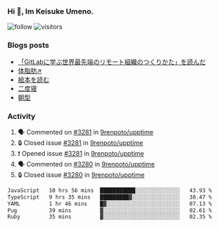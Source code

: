 ### Hi 👋, Im Keisuke Umeno.

<!--
**9renpoto/9renpoto** is a ✨ _special_ ✨ repository because its `README.md` (this file) appears on your GitHub profile.

Here are some ideas to get you started:

- 🔭 I’m currently working on ...
- 🌱 I’m currently learning ...
- 👯 I’m looking to collaborate on ...
- 🤔 I’m looking for help with ...
- 💬 Ask me about ...
- 📫 How to reach me: ...
- 😄 Pronouns: ...
- ⚡ Fun fact: ...
-->

![follow](https://img.shields.io/github/followers/9renpoto?label=Follow&style=social)
![visitors](https://komarev.com/ghpvc/?username=9renpoto&label=Profile%20views&color=0e75b6&style=flat)

### Blogs posts

<!-- BLOG-POST-LIST:START -->
- [「GitLabに学ぶ世界最先端のリモート組織のつくりかた」を読んだ](https://9renpoto.win/entry/2024/09/10/remote_organization)
- [体脂肪↗](https://9renpoto.win/entry/2024/08/12/gaining_fat)
- [絵本を読む](https://9renpoto.win/entry/2024/07/26/picture_book)
- [二度寝](https://9renpoto.win/entry/2024/07/18/going_back_to_sleep)
- [朝型](https://9renpoto.win/entry/2024/05/29/im-an-early)
<!-- BLOG-POST-LIST:END -->

### Activity

<!--START_SECTION:activity-->
1. 🗣 Commented on [#3281](https://github.com/9renpoto/upptime/issues/3281#issuecomment-2372899776) in [9renpoto/upptime](https://github.com/9renpoto/upptime)
2. 🔒 Closed issue [#3281](https://github.com/9renpoto/upptime/issues/3281) in [9renpoto/upptime](https://github.com/9renpoto/upptime)
3. ❗ Opened issue [#3281](https://github.com/9renpoto/upptime/issues/3281) in [9renpoto/upptime](https://github.com/9renpoto/upptime)
4. 🗣 Commented on [#3280](https://github.com/9renpoto/upptime/issues/3280#issuecomment-2372861653) in [9renpoto/upptime](https://github.com/9renpoto/upptime)
5. 🔒 Closed issue [#3280](https://github.com/9renpoto/upptime/issues/3280) in [9renpoto/upptime](https://github.com/9renpoto/upptime)
<!--END_SECTION:activity-->

<!--START_SECTION:waka-->

```txt
JavaScript   10 hrs 56 mins  ███████████░░░░░░░░░░░░░░   43.93 %
TypeScript   9 hrs 35 mins   █████████▓░░░░░░░░░░░░░░░   38.47 %
YAML         1 hr 46 mins    █▓░░░░░░░░░░░░░░░░░░░░░░░   07.13 %
Pug          39 mins         ▓░░░░░░░░░░░░░░░░░░░░░░░░   02.61 %
Ruby         35 mins         ▓░░░░░░░░░░░░░░░░░░░░░░░░   02.35 %
```

<!--END_SECTION:waka-->
